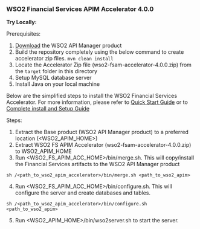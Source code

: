 ### **WSO2 Financial Services APIM Accelerator 4.0.0**

**Try Locally:**

Prerequisites:
1. [Download](https://wso2.com/api-manager/#) the WSO2 API Manager product 
2. Build the repository completely using the below command to create accelerator zip files.
<code>mvn clean install</code>
3. Locate the Accelerator Zip file (wso2-fsam-accelerator-4.0.0.zip) from 
the <code>target</code> folder in this directory
4. Setup MySQL database server
5. Install Java on your local machine

Below are the simplified steps to install the WSO2 Financial Services Accelerator. For more information, 
please refer to [Quick Start Guide](https://ob.docs.wso2.com/en/latest/get-started/quick-start-guide/) or 
to [ Complete install and Setup Guide ](https://ob.docs.wso2.com/en/latest/install-and-setup/)

Steps:
1. Extract the Base product (WSO2 API Manager product) to a preferred location (<WSO2_APIM_HOME>)
2. Extract WSO2 FS APIM Accelerator (wso2-fsam-accelerator-4.0.0.zip) to WSO2_APIM_HOME 
3. Run <WSO2_FS_APIM_ACC_HOME>/bin/merge.sh. This will copy/install the Financial Services artifacts to 
the WSO2 API Manager product

```
sh /<path_to_wso2_apim_accelerator>/bin/merge.sh <path_to_wso2_apim>
```
4. Run <WSO2_FS_APIM_ACC_HOME>/bin/configure.sh. This will configure the server and create databases and  tables.

```
sh /<path_to_wso2_apim_accelerator>/bin/configure.sh <path_to_wso2_apim>
```
5. Run <WSO2_APIM_HOME>/bin/wso2server.sh to start the server.



